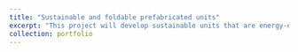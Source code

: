 ```yaml
---
title: "Sustainable and foldable prefabricated units"
excerpt: "This project will develop sustainable units that are energy-efficient and mobile due to an innovative folding technique."
collection: portfolio
---
```


